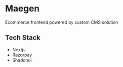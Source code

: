 # Maegen
Ecommerce frontend powered by custom CMS solution

## Tech Stack
- Nextjs
- Razorpay
- Shadcnui


